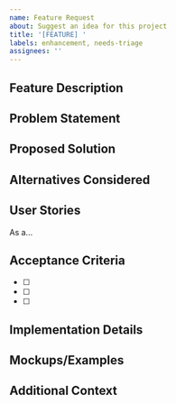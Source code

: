 ```yaml
---
name: Feature Request
about: Suggest an idea for this project
title: '[FEATURE] '
labels: enhancement, needs-triage
assignees: ''
---
```


## Feature Description

<!-- A clear and concise description of the feature you'd like -->

## Problem Statement

<!-- Is your feature request related to a problem? Please describe -->
<!-- Ex. I'm always frustrated when [...] -->

## Proposed Solution

<!-- Describe the solution you'd like -->

## Alternatives Considered

<!-- Describe any alternative solutions or features you've considered -->

## User Stories

<!-- As a [type of user], I want [goal] so that [benefit] -->

As a...

## Acceptance Criteria

<!-- What needs to be true for this feature to be considered complete? -->

- [ ]
- [ ]
- [ ]

## Implementation Details

<!-- If you have technical suggestions on how to implement this -->

## Mockups/Examples

<!-- If applicable, add mockups or examples to help explain your feature -->

## Additional Context

<!-- Add any other context or screenshots about the feature request here -->
